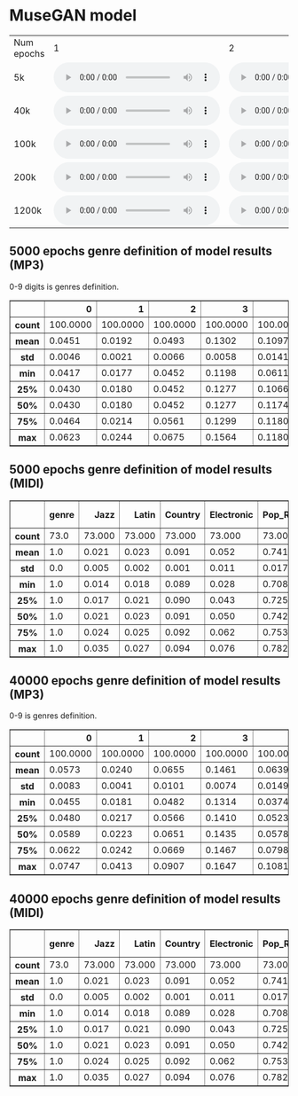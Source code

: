 # MuseGAN model
<table>
<tr><td>Num epochs</td><td>1</td><td>2</td><td>3</td></tr><tr>
    <td>5k</td>
    <td>
        <audio controls="controls">
          <source type="audio/mp3" src="musegan/5k/1.wav" />
          <p>Your browser does not support the audio element.</p>
        </audio>
    </td>
    <td>
        <audio controls="controls">
          <source type="audio/mp3" src="musegan/5k/2.wav" />
          <p>Your browser does not support the audio element.</p>
        </audio>
    </td>
    <td>
        <audio controls="controls">
          <source type="audio/mp3" src="musegan/5k/3.wav" />
          <p>Your browser does not support the audio element.</p>
        </audio>
    </td>
</tr>
<tr>
    <td>40k</td>
    <td>
        <audio controls="controls">
          <source type="audio/mp3" src="musegan/40k/1.wav" />
          <p>Your browser does not support the audio element.</p>
        </audio>
    </td>
    <td>
        <audio controls="controls">
          <source type="audio/mp3" src="musegan/40k/2.wav" />
          <p>Your browser does not support the audio element.</p>
        </audio>
    </td>
    <td>
        <audio controls="controls">
          <source type="audio/mp3" src="musegan/40k/3.wav" />
          <p>Your browser does not support the audio element.</p>
        </audio>
    </td>
</tr>
<tr>
    <td>100k</td>
    <td>
        <audio controls="controls">
          <source type="audio/mp3" src="musegan/100k/1.wav" />
          <p>Your browser does not support the audio element.</p>
        </audio>
    </td>
    <td>
        <audio controls="controls">
          <source type="audio/mp3" src="musegan/100k/2.wav" />
          <p>Your browser does not support the audio element.</p>
        </audio>
    </td>
    <td>
        <audio controls="controls">
          <source type="audio/mp3" src="musegan/100k/3.wav" />
          <p>Your browser does not support the audio element.</p>
        </audio>
    </td>
</tr>
<tr>
    <td>200k</td>
    <td>
        <audio controls="controls">
          <source type="audio/mp3" src="musegan/200k/1.wav" />
          <p>Your browser does not support the audio element.</p>
        </audio>
    </td>
    <td>
        <audio controls="controls">
          <source type="audio/mp3" src="musegan/200k/2.wav" />
          <p>Your browser does not support the audio element.</p>
        </audio>
    </td>
    <td>
        <audio controls="controls">
          <source type="audio/mp3" src="musegan/200k/3.wav" />
          <p>Your browser does not support the audio element.</p>
        </audio>
    </td>
</tr>
<tr>
    <td>1200k</td>
    <td>
        <audio controls="controls">
          <source type="audio/mp3" src="musegan/1200k/1.wav" />
          <p>Your browser does not support the audio element.</p>
        </audio>
    </td>
    <td>
        <audio controls="controls">
          <source type="audio/mp3" src="musegan/1200k/2.wav" />
          <p>Your browser does not support the audio element.</p>
        </audio>
    </td>
    <td>
        <audio controls="controls">
          <source type="audio/mp3" src="musegan/1200k/3.wav" />
          <p>Your browser does not support the audio element.</p>
        </audio>
    </td>
</tr>
</table>

## 5000 epochs genre definition of model results (MP3)
0-9 digits is genres definition.
<table border="1" class="dataframe">
  <thead>
    <tr style="text-align: right;">
      <th></th>
      <th>0</th>
      <th>1</th>
      <th>2</th>
      <th>3</th>
      <th>4</th>
      <th>5</th>
      <th>6</th>
      <th>7</th>
      <th>8</th>
      <th>9</th>
    </tr>
  </thead>
  <tbody>
    <tr>
      <th>count</th>
      <td>100.0000</td>
      <td>100.0000</td>
      <td>100.0000</td>
      <td>100.0000</td>
      <td>100.0000</td>
      <td>100.0000</td>
      <td>100.0000</td>
      <td>100.0000</td>
      <td>100.0000</td>
      <td>100.0000</td>
    </tr>
    <tr>
      <th>mean</th>
      <td>0.0451</td>
      <td>0.0192</td>
      <td>0.0493</td>
      <td>0.1302</td>
      <td>0.1097</td>
      <td>0.0578</td>
      <td>0.0351</td>
      <td>0.2246</td>
      <td>0.0595</td>
      <td>0.2694</td>
    </tr>
    <tr>
      <th>std</th>
      <td>0.0046</td>
      <td>0.0021</td>
      <td>0.0066</td>
      <td>0.0058</td>
      <td>0.0141</td>
      <td>0.0134</td>
      <td>0.0024</td>
      <td>0.0223</td>
      <td>0.0026</td>
      <td>0.0142</td>
    </tr>
    <tr>
      <th>min</th>
      <td>0.0417</td>
      <td>0.0177</td>
      <td>0.0452</td>
      <td>0.1198</td>
      <td>0.0611</td>
      <td>0.0499</td>
      <td>0.0270</td>
      <td>0.1640</td>
      <td>0.0527</td>
      <td>0.2553</td>
    </tr>
    <tr>
      <th>25%</th>
      <td>0.0430</td>
      <td>0.0180</td>
      <td>0.0452</td>
      <td>0.1277</td>
      <td>0.1066</td>
      <td>0.0505</td>
      <td>0.0336</td>
      <td>0.2040</td>
      <td>0.0582</td>
      <td>0.2620</td>
    </tr>
    <tr>
      <th>50%</th>
      <td>0.0430</td>
      <td>0.0180</td>
      <td>0.0452</td>
      <td>0.1277</td>
      <td>0.1174</td>
      <td>0.0505</td>
      <td>0.0366</td>
      <td>0.2382</td>
      <td>0.0608</td>
      <td>0.2620</td>
    </tr>
    <tr>
      <th>75%</th>
      <td>0.0464</td>
      <td>0.0214</td>
      <td>0.0561</td>
      <td>0.1299</td>
      <td>0.1180</td>
      <td>0.0649</td>
      <td>0.0366</td>
      <td>0.2382</td>
      <td>0.0608</td>
      <td>0.2661</td>
    </tr>
    <tr>
      <th>max</th>
      <td>0.0623</td>
      <td>0.0244</td>
      <td>0.0675</td>
      <td>0.1564</td>
      <td>0.1180</td>
      <td>0.1035</td>
      <td>0.0366</td>
      <td>0.2392</td>
      <td>0.0675</td>
      <td>0.3083</td>
    </tr>
  </tbody>
</table>

## 5000 epochs genre definition of model results (MIDI)
<table border="1" class="dataframe">
  <thead>
    <tr style="text-align: right;">
      <th></th>
      <th>genre</th>
      <th>Jazz</th>
      <th>Latin</th>
      <th>Country</th>
      <th>Electronic</th>
      <th>Pop_Rock</th>
      <th>Vocal</th>
      <th>New Age</th>
      <th>International</th>
      <th>RnB</th>
      <th>Rap</th>
      <th>Reggae</th>
      <th>Blues</th>
      <th>Folk</th>
    </tr>
  </thead>
  <tbody>
    <tr>
      <th>count</th>
      <td>73.0</td>
      <td>73.000</td>
      <td>73.000</td>
      <td>73.000</td>
      <td>73.000</td>
      <td>73.000</td>
      <td>73.000</td>
      <td>73.000</td>
      <td>73.000</td>
      <td>73.000</td>
      <td>73.000</td>
      <td>73.000</td>
      <td>73.000</td>
      <td>73.000</td>
    </tr>
    <tr>
      <th>mean</th>
      <td>1.0</td>
      <td>0.021</td>
      <td>0.023</td>
      <td>0.091</td>
      <td>0.052</td>
      <td>0.741</td>
      <td>0.002</td>
      <td>0.017</td>
      <td>0.006</td>
      <td>0.028</td>
      <td>0.007</td>
      <td>0.005</td>
      <td>0.003</td>
      <td>0.005</td>
    </tr>
    <tr>
      <th>std</th>
      <td>0.0</td>
      <td>0.005</td>
      <td>0.002</td>
      <td>0.001</td>
      <td>0.011</td>
      <td>0.017</td>
      <td>0.000</td>
      <td>0.002</td>
      <td>0.000</td>
      <td>0.003</td>
      <td>0.000</td>
      <td>0.000</td>
      <td>0.000</td>
      <td>0.001</td>
    </tr>
    <tr>
      <th>min</th>
      <td>1.0</td>
      <td>0.014</td>
      <td>0.018</td>
      <td>0.089</td>
      <td>0.028</td>
      <td>0.708</td>
      <td>0.002</td>
      <td>0.013</td>
      <td>0.006</td>
      <td>0.020</td>
      <td>0.006</td>
      <td>0.005</td>
      <td>0.002</td>
      <td>0.004</td>
    </tr>
    <tr>
      <th>25%</th>
      <td>1.0</td>
      <td>0.017</td>
      <td>0.021</td>
      <td>0.090</td>
      <td>0.043</td>
      <td>0.725</td>
      <td>0.002</td>
      <td>0.015</td>
      <td>0.006</td>
      <td>0.025</td>
      <td>0.006</td>
      <td>0.005</td>
      <td>0.002</td>
      <td>0.004</td>
    </tr>
    <tr>
      <th>50%</th>
      <td>1.0</td>
      <td>0.021</td>
      <td>0.023</td>
      <td>0.091</td>
      <td>0.050</td>
      <td>0.742</td>
      <td>0.002</td>
      <td>0.017</td>
      <td>0.006</td>
      <td>0.027</td>
      <td>0.007</td>
      <td>0.005</td>
      <td>0.003</td>
      <td>0.005</td>
    </tr>
    <tr>
      <th>75%</th>
      <td>1.0</td>
      <td>0.024</td>
      <td>0.025</td>
      <td>0.092</td>
      <td>0.062</td>
      <td>0.753</td>
      <td>0.002</td>
      <td>0.018</td>
      <td>0.006</td>
      <td>0.031</td>
      <td>0.007</td>
      <td>0.005</td>
      <td>0.003</td>
      <td>0.005</td>
    </tr>
    <tr>
      <th>max</th>
      <td>1.0</td>
      <td>0.035</td>
      <td>0.027</td>
      <td>0.094</td>
      <td>0.076</td>
      <td>0.782</td>
      <td>0.002</td>
      <td>0.023</td>
      <td>0.007</td>
      <td>0.034</td>
      <td>0.008</td>
      <td>0.005</td>
      <td>0.004</td>
      <td>0.007</td>
    </tr>
  </tbody>
</table>

## 40000 epochs genre definition of model results (MP3)
0-9 is genres definition.
<table border="1" class="dataframe">
  <thead>
    <tr style="text-align: right;">
      <th></th>
      <th>0</th>
      <th>1</th>
      <th>2</th>
      <th>3</th>
      <th>4</th>
      <th>5</th>
      <th>6</th>
      <th>7</th>
      <th>8</th>
      <th>9</th>
    </tr>
  </thead>
  <tbody>
    <tr>
      <th>count</th>
      <td>100.0000</td>
      <td>100.0000</td>
      <td>100.0000</td>
      <td>100.0000</td>
      <td>100.0000</td>
      <td>100.0000</td>
      <td>100.0000</td>
      <td>100.0000</td>
      <td>100.0000</td>
      <td>100.0000</td>
    </tr>
    <tr>
      <th>mean</th>
      <td>0.0573</td>
      <td>0.0240</td>
      <td>0.0655</td>
      <td>0.1461</td>
      <td>0.0639</td>
      <td>0.0909</td>
      <td>0.0282</td>
      <td>0.1778</td>
      <td>0.0540</td>
      <td>0.2924</td>
    </tr>
    <tr>
      <th>std</th>
      <td>0.0083</td>
      <td>0.0041</td>
      <td>0.0101</td>
      <td>0.0074</td>
      <td>0.0149</td>
      <td>0.0221</td>
      <td>0.0033</td>
      <td>0.0107</td>
      <td>0.0024</td>
      <td>0.0251</td>
    </tr>
    <tr>
      <th>min</th>
      <td>0.0455</td>
      <td>0.0181</td>
      <td>0.0482</td>
      <td>0.1314</td>
      <td>0.0374</td>
      <td>0.0532</td>
      <td>0.0246</td>
      <td>0.1606</td>
      <td>0.0474</td>
      <td>0.2177</td>
    </tr>
    <tr>
      <th>25%</th>
      <td>0.0480</td>
      <td>0.0217</td>
      <td>0.0566</td>
      <td>0.1410</td>
      <td>0.0523</td>
      <td>0.0712</td>
      <td>0.0256</td>
      <td>0.1729</td>
      <td>0.0524</td>
      <td>0.2943</td>
    </tr>
    <tr>
      <th>50%</th>
      <td>0.0589</td>
      <td>0.0223</td>
      <td>0.0651</td>
      <td>0.1435</td>
      <td>0.0578</td>
      <td>0.0912</td>
      <td>0.0270</td>
      <td>0.1738</td>
      <td>0.0545</td>
      <td>0.3044</td>
    </tr>
    <tr>
      <th>75%</th>
      <td>0.0622</td>
      <td>0.0242</td>
      <td>0.0669</td>
      <td>0.1467</td>
      <td>0.0798</td>
      <td>0.1032</td>
      <td>0.0321</td>
      <td>0.1814</td>
      <td>0.0555</td>
      <td>0.3076</td>
    </tr>
    <tr>
      <th>max</th>
      <td>0.0747</td>
      <td>0.0413</td>
      <td>0.0907</td>
      <td>0.1647</td>
      <td>0.1081</td>
      <td>0.1486</td>
      <td>0.0336</td>
      <td>0.2230</td>
      <td>0.0592</td>
      <td>0.3161</td>
    </tr>
  </tbody>
</table>

## 40000 epochs genre definition of model results (MIDI)
<table border="1" class="dataframe">
  <thead>
    <tr style="text-align: right;">
      <th></th>
      <th>genre</th>
      <th>Jazz</th>
      <th>Latin</th>
      <th>Country</th>
      <th>Electronic</th>
      <th>Pop_Rock</th>
      <th>Vocal</th>
      <th>New Age</th>
      <th>International</th>
      <th>RnB</th>
      <th>Rap</th>
      <th>Reggae</th>
      <th>Blues</th>
      <th>Folk</th>
    </tr>
  </thead>
  <tbody>
    <tr>
      <th>count</th>
      <td>73.0</td>
      <td>73.000</td>
      <td>73.000</td>
      <td>73.000</td>
      <td>73.000</td>
      <td>73.000</td>
      <td>73.000</td>
      <td>73.000</td>
      <td>73.000</td>
      <td>73.000</td>
      <td>73.000</td>
      <td>73.000</td>
      <td>73.000</td>
      <td>73.000</td>
    </tr>
    <tr>
      <th>mean</th>
      <td>1.0</td>
      <td>0.021</td>
      <td>0.023</td>
      <td>0.091</td>
      <td>0.052</td>
      <td>0.741</td>
      <td>0.002</td>
      <td>0.017</td>
      <td>0.006</td>
      <td>0.028</td>
      <td>0.007</td>
      <td>0.005</td>
      <td>0.003</td>
      <td>0.005</td>
    </tr>
    <tr>
      <th>std</th>
      <td>0.0</td>
      <td>0.005</td>
      <td>0.002</td>
      <td>0.001</td>
      <td>0.011</td>
      <td>0.017</td>
      <td>0.000</td>
      <td>0.002</td>
      <td>0.000</td>
      <td>0.003</td>
      <td>0.000</td>
      <td>0.000</td>
      <td>0.000</td>
      <td>0.001</td>
    </tr>
    <tr>
      <th>min</th>
      <td>1.0</td>
      <td>0.014</td>
      <td>0.018</td>
      <td>0.089</td>
      <td>0.028</td>
      <td>0.708</td>
      <td>0.002</td>
      <td>0.013</td>
      <td>0.006</td>
      <td>0.020</td>
      <td>0.006</td>
      <td>0.005</td>
      <td>0.002</td>
      <td>0.004</td>
    </tr>
    <tr>
      <th>25%</th>
      <td>1.0</td>
      <td>0.017</td>
      <td>0.021</td>
      <td>0.090</td>
      <td>0.043</td>
      <td>0.725</td>
      <td>0.002</td>
      <td>0.015</td>
      <td>0.006</td>
      <td>0.025</td>
      <td>0.006</td>
      <td>0.005</td>
      <td>0.002</td>
      <td>0.004</td>
    </tr>
    <tr>
      <th>50%</th>
      <td>1.0</td>
      <td>0.021</td>
      <td>0.023</td>
      <td>0.091</td>
      <td>0.050</td>
      <td>0.742</td>
      <td>0.002</td>
      <td>0.017</td>
      <td>0.006</td>
      <td>0.027</td>
      <td>0.007</td>
      <td>0.005</td>
      <td>0.003</td>
      <td>0.005</td>
    </tr>
    <tr>
      <th>75%</th>
      <td>1.0</td>
      <td>0.024</td>
      <td>0.025</td>
      <td>0.092</td>
      <td>0.062</td>
      <td>0.753</td>
      <td>0.002</td>
      <td>0.018</td>
      <td>0.006</td>
      <td>0.031</td>
      <td>0.007</td>
      <td>0.005</td>
      <td>0.003</td>
      <td>0.005</td>
    </tr>
    <tr>
      <th>max</th>
      <td>1.0</td>
      <td>0.035</td>
      <td>0.027</td>
      <td>0.094</td>
      <td>0.076</td>
      <td>0.782</td>
      <td>0.002</td>
      <td>0.023</td>
      <td>0.007</td>
      <td>0.034</td>
      <td>0.008</td>
      <td>0.005</td>
      <td>0.004</td>
      <td>0.007</td>
    </tr>
  </tbody>
</table>